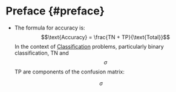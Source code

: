 # Preface {#preface}

- The formula for accuracy is:
  $$\text{Accuracy} = \frac{TN + TP}{\text{Total}}$$
In the context of [Classification](#classification) problems, particularly binary classification, TN and $$\sigma$$ TP are components of the confusion matrix:

$$\sigma$$
